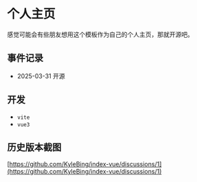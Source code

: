 # 个人主页

感觉可能会有些朋友想用这个模板作为自己的个人主页，那就开源吧。



## 事件记录
- 2025-03-31 开源


## 开发
- `vite`
- `vue3`

## 历史版本截图

[https://github.com/KyleBing/index-vue/discussions/1](https://github.com/KyleBing/index-vue/discussions/1)